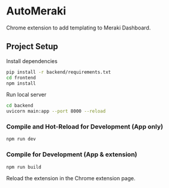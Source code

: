 # AutoMeraki

Chrome extension to add templating to Meraki Dashboard.

## Project Setup

Install dependencies
```sh
pip install -r backend/requirements.txt
cd frontend
npm install
```

Run local server
```sh
cd backend
uvicorn main:app --port 8000 --reload
```

### Compile and Hot-Reload for Development (App only)


```sh
npm run dev
```

### Compile for Development (App & extension)

```sh
npm run build
```
Reload the extension in the Chrome extension page.
